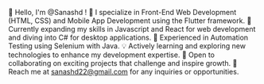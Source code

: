 👋 Hello, I'm @Sanashd !
👀 I specialize in Front-End Web Development (HTML, CSS) and Mobile App Development using the Flutter framework.
🚀 Currently expanding my skills in Javascript and React for web development and diving into C# for desktop applications.
🤖 Experienced in Automation Testing using Selenium with Java.
💡 Actively learning and exploring new technologies to enhance my development expertise.
💞️ Open to collaborating on exciting projects that challenge and inspire growth.
📧 Reach me at sanashd22@gmail.com for any inquiries or opportunities.

<!---
Sanashd/Sanashd is a ✨ special ✨ repository because its `README.md` (this file) appears on your GitHub profile.
You can click the Preview link to take a look at your changes.
--->
